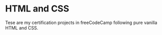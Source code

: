 # HTML and CSS
Tese are my certification projects in freeCodeCamp following pure vanilla HTML and CSS.